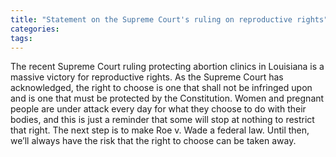```yaml
---
title: "Statement on the Supreme Court's ruling on reproductive rights"
categories:
tags:
---
```


The recent Supreme Court ruling protecting abortion clinics in Louisiana is a massive victory for reproductive rights. As the Supreme Court has acknowledged, the right to choose is one that shall not be infringed upon and is one that must be protected by the Constitution. Women and pregnant people are under attack every day for what they choose to do with their bodies, and this is just a reminder that some will stop at nothing to restrict that right. The next step is to make Roe v. Wade a federal law. Until then, we’ll always have the risk that the right to choose can be taken away.
